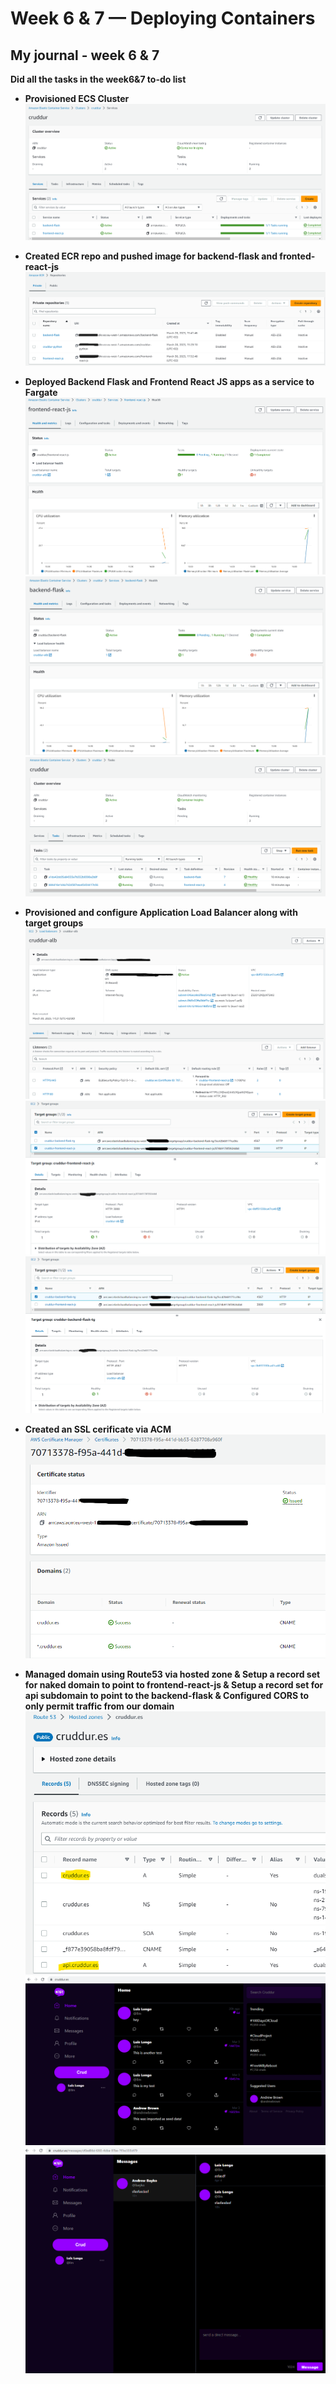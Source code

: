 # Week 6 & 7 — Deploying Containers
## My journal - week 6 & 7 

**Did all the tasks in the week6&7 to-do list**
-  **Provisioned ECS Cluster**	
![image week6-7-ecs-cluster](./images/week6-7-ecs-cluster.png)

-  **Created ECR repo and pushed image for backend-flask and fronted-react-js**
![image week6-7-ecr](./images/week6-7-ecr.png)

-  **Deployed Backend Flask and Frontend React JS apps as a service to Fargate**
![image week6-7-ecs-frontend-service](./images/week6-7-ecs-frontend-service.png)
![image week6-7-ecs-backend-service](./images/week6-7-ecs-backend-service.png)
![image week6-7-ecs-tasks](./images/week6-7-ecs-tasks.png)

-  **Provisioned and configure Application Load Balancer along with target groups**
![image week6-7-alb](./images/week6-7-alb.png)
![image week6-7-alb-frontend-target](./images/week6-7-alb-frontend-target.png)
![image week6-7-alb-backend-target](./images/week6-7-alb-backend-target.png)

-  **Created an SSL cerificate via ACM**
![image week6-7-acm](./images/week6-7-acm.png)

-  **Managed domain using Route53 via hosted zone & Setup a record set for naked domain to point to frontend-react-js & Setup a record set for api subdomain to point to the backend-flask & Configured CORS to only permit traffic from our domain**
![image week6-7-r53](./images/week6-7-r53.png)
![image week6-7-cruddur-es1](./images/week6-7-cruddur-es1.png)
![image week6-7-cruddur-es2](./images/week6-7-cruddur-es2.png)